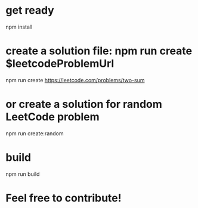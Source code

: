 # get ready
npm install

# create a solution file: npm run create $leetcodeProblemUrl
npm run create https://leetcode.com/problems/two-sum

# or create a solution for random LeetCode problem
npm run create:random

# build
npm run build

# Feel free to contribute!

